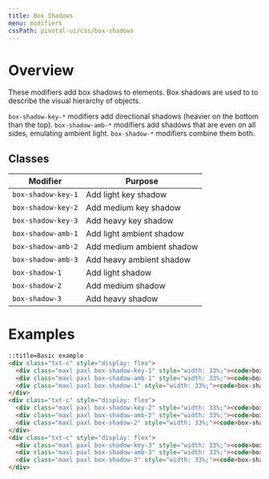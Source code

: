 ```yaml
---
title: Box Shadows
menu: modifiers
cssPath: pivotal-ui/css/box-shadows
---
```


# Overview

These modifiers add box shadows to elements. Box shadows are used to to describe the visual hierarchy of objects.

`box-shadow-key-*` modifiers add directional shadows (heavier on the bottom than the top). `box-shadow-amb-*` modifiers add shadows that are even on all sides, emulating ambient light. `box-shadow-*` modifiers combine them both.

## Classes

Modifier | Purpose
---------|--------
`box-shadow-key-1` | Add light key shadow
`box-shadow-key-2` | Add medium key shadow
`box-shadow-key-3` | Add heavy key shadow
`box-shadow-amb-1` | Add light ambient shadow
`box-shadow-amb-2` | Add medium ambient shadow
`box-shadow-amb-3` | Add heavy ambient shadow
`box-shadow-1` | Add light shadow
`box-shadow-2` | Add medium shadow
`box-shadow-3` | Add heavy shadow

# Examples

```html
::title=Basic example
<div class="txt-c" style="display: flex">
  <div class="maxl paxl box-shadow-key-1" style="width: 33%;"><code>box-shadow-key-1</code></div>
  <div class="maxl paxl box-shadow-amb-1" style="width: 33%;"><code>box-shadow-amb-1</code></div>
  <div class="maxl paxl box-shadow-1" style="width: 33%;"><code>box-shadow-1</code></div>
</div>
<div class="txt-c" style="display: flex">
  <div class="maxl paxl box-shadow-key-2" style="width: 33%;"><code>box-shadow-key-2</code></div>
  <div class="maxl paxl box-shadow-amb-2" style="width: 33%;"><code>box-shadow-amb-2</code></div>
  <div class="maxl paxl box-shadow-2" style="width: 33%;"><code>box-shadow-2</code></div>
</div>
<div class="txt-c" style="display: flex">
  <div class="maxl paxl box-shadow-key-3" style="width: 33%;"><code>box-shadow-key-3</code></div>
  <div class="maxl paxl box-shadow-amb-3" style="width: 33%;"><code>box-shadow-amb-3</code></div>
  <div class="maxl paxl box-shadow-3" style="width: 33%;"><code>box-shadow-3</code></div>
</div>
```